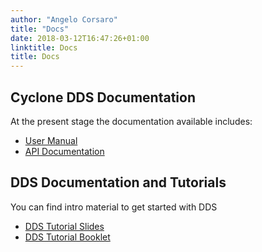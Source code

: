 ```yaml
---
author: "Angelo Corsaro"
title: "Docs"
date: 2018-03-12T16:47:26+01:00
linktitle: Docs
title: Docs
---
```


## Cyclone DDS Documentation

At the present stage the documentation available includes:

* [User Manual](http://cdds.io/docs/pdf/cdds.pdf)
* [API Documentation](docs/html/api/cdds.tar.gz)

## DDS Documentation and Tutorials

 You can find intro material to get started with DDS

 * [DDS Tutorial Slides](https://www.slideshare.net/Angelo.Corsaro/the-data-distribution-service-76586756)
 * [DDS Tutorial Booklet](https://www.slideshare.net/Angelo.Corsaro/the-data-distribution-service-tutorial)
 
